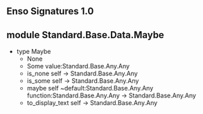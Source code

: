 ## Enso Signatures 1.0
## module Standard.Base.Data.Maybe
- type Maybe
    - None
    - Some value:Standard.Base.Any.Any
    - is_none self -> Standard.Base.Any.Any
    - is_some self -> Standard.Base.Any.Any
    - maybe self ~default:Standard.Base.Any.Any function:Standard.Base.Any.Any -> Standard.Base.Any.Any
    - to_display_text self -> Standard.Base.Any.Any
